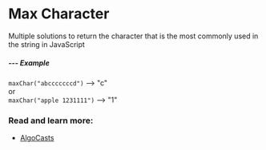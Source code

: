 # Max Character

Multiple solutions to return the character that is the most commonly used in the string in JavaScript

##### --- Example

`maxChar("abcccccccd")` --> "c"
<br />or<br />
`maxChar("apple 1231111")` --> "1"

### Read and learn more:

- [AlgoCasts](https://github.com/StephenGrider/AlgoCasts)
